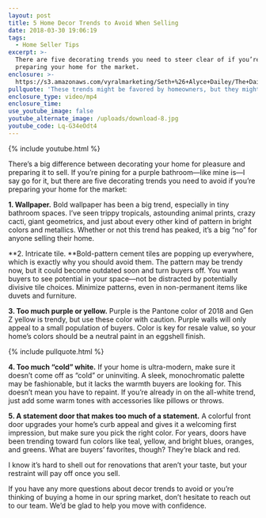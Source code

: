```yaml
---
layout: post
title: 5 Home Decor Trends to Avoid When Selling
date: 2018-03-30 19:06:19
tags:
  - Home Seller Tips
excerpt: >-
  There are five decorating trends you need to steer clear of if you’re
  preparing your home for the market.
enclosure: >-
  https://s3.amazonaws.com/vyralmarketing/Seth+%26+Alyce+Dailey/The+Dailey+Group-+5+Home+Decor+Trends+to+Avoid+When+Selling.mp4
pullquote: 'These trends might be favored by homeowners, but they might turn buyers off.'
enclosure_type: video/mp4
enclosure_time:
use_youtube_image: false
youtube_alternate_image: /uploads/download-8.jpg
youtube_code: Lq-G34eOdt4
---
```


{% include youtube.html %}

There’s a big difference between decorating your home for pleasure and preparing it to sell. If you’re pining for a purple bathroom—like mine is—I say go for it, but there are five decorating trends you need to avoid if you’re preparing your home for the market:

**1. Wallpaper.** Bold wallpaper has been a big trend, especially in tiny bathroom spaces. I’ve seen trippy tropicals, astounding animal prints, crazy cacti, giant geometrics, and just about every other kind of pattern in bright colors and metallics. Whether or not this trend has peaked, it’s a big “no” for anyone selling their home.

**2. Intricate tile.&nbsp;**Bold-pattern cement tiles are popping up everywhere, which is exactly why you should avoid them. The pattern may be trendy now, but it could become outdated soon and turn buyers off. You want buyers to see potential in your space—not be distracted by potentially divisive tile choices. Minimize patterns, even in non-permanent items like duvets and furniture.

**3. Too much purple or yellow.** Purple is the Pantone color of 2018 and Gen Z yellow is trendy, but use these color with caution. Purple walls will only appeal to a small population of buyers. Color is key for resale value, so your home’s colors should be a neutral paint in an eggshell finish.

{% include pullquote.html %}

**4. Too much “cold” white.** If your home is ultra-modern, make sure it doesn’t come off as “cold” or uninviting. A sleek, monochromatic palette may be fashionable, but it lacks the warmth buyers are looking for. This doesn’t mean you have to repaint. If you’re already in on the all-white trend, just add some warm tones with accessories like pillows or throws.

**5. A statement door that makes too much of a statement.** A colorful front door upgrades your home’s curb appeal and gives it a welcoming first impression, but make sure you pick the right color. For years, doors have been trending toward fun colors like teal, yellow, and bright blues, oranges, and greens. What are buyers’ favorites, though? They’re black and red.

I know it’s hard to shell out for renovations that aren’t your taste, but your restraint will pay off once you sell.

If you have any more questions about decor trends to avoid or you’re thinking of buying a home in our spring market, don’t hesitate to reach out to our team. We’d be glad to help you move with confidence.